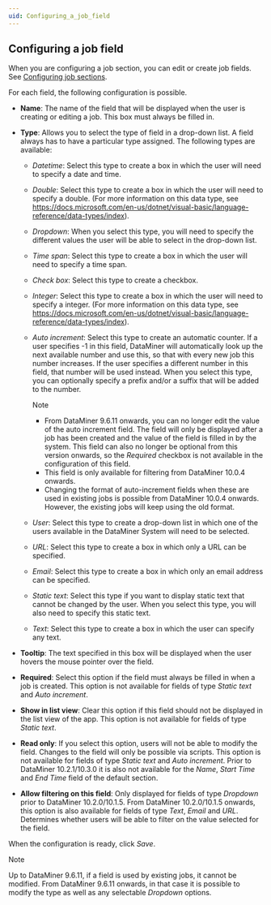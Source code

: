 ```yaml
---
uid: Configuring_a_job_field
---
```


## Configuring a job field

When you are configuring a job section, you can edit or create job fields. See [Configuring job sections](Configuring_job_sections.md).

For each field, the following configuration is possible.

- **Name**: The name of the field that will be displayed when the user is creating or editing a job. This box must always be filled in.

- **Type**: Allows you to select the type of field in a drop-down list. A field always has to have a particular type assigned. The following types are available:

    - *Datetime*: Select this type to create a box in which the user will need to specify a date and time.

    - *Double*: Select this type to create a box in which the user will need to specify a double. (For more information on this data type, see <https://docs.microsoft.com/en-us/dotnet/visual-basic/language-reference/data-types/index>).

    - *Dropdown*: When you select this type, you will need to specify the different values the user will be able to select in the drop-down list.

    - *Time span*: Select this type to create a box in which the user will need to specify a time span.

    - *Check box*: Select this type to create a checkbox.

    - *Integer*: Select this type to create a box in which the user will need to specify a integer. (For more information on this data type, see <https://docs.microsoft.com/en-us/dotnet/visual-basic/language-reference/data-types/index>).

    - *Auto increment*: Select this type to create an automatic counter. If a user specifies -1 in this field, DataMiner will automatically look up the next available number and use this, so that with every new job this number increases. If the user specifies a different number in this field, that number will be used instead. When you select this type, you can optionally specify a prefix and/or a suffix that will be added to the number.

        > [!NOTE]
        > - From DataMiner 9.6.11 onwards, you can no longer edit the value of the auto increment field. The field will only be displayed after a job has been created and the value of the field is filled in by the system. This field can also no longer be optional from this version onwards, so the *Required* checkbox is not available in the configuration of this field.
        > - This field is only available for filtering from DataMiner 10.0.4 onwards.
        > - Changing the format of auto-increment fields when these are used in existing jobs is possible from DataMiner 10.0.4 onwards. However, the existing jobs will keep using the old format.

    - *User*: Select this type to create a drop-down list in which one of the users available in the DataMiner System will need to be selected.

    - *URL*: Select this type to create a box in which only a URL can be specified.

    - *Email*: Select this type to create a box in which only an email address can be specified.

    - *Static text*: Select this type if you want to display static text that cannot be changed by the user. When you select this type, you will also need to specify this static text.

    - *Text*: Select this type to create a box in which the user can specify any text.

- **Tooltip**: The text specified in this box will be displayed when the user hovers the mouse pointer over the field.

- **Required**: Select this option if the field must always be filled in when a job is created. This option is not available for fields of type *Static text* and *Auto increment*.

- **Show in list view**: Clear this option if this field should not be displayed in the list view of the app. This option is not available for fields of type *Static text*.

- **Read only**: If you select this option, users will not be able to modify the field. Changes to the field will only be possible via scripts. This option is not available for fields of type *Static text* and *Auto increment*. Prior to DataMiner 10.2.1/10.3.0 it is also not available for the *Name*, *Start Time* and *End Time* field of the default section.

- **Allow filtering on this field**: Only displayed for fields of type *Dropdown* prior to DataMiner 10.2.0/10.1.5. From DataMiner 10.2.0/10.1.5 onwards, this option is also available for fields of type *Text*, *Email* and *URL*. Determines whether users will be able to filter on the value selected for the field.

When the configuration is ready, click *Save*.

> [!NOTE]
> Up to DataMiner 9.6.11, if a field is used by existing jobs, it cannot be modified. From DataMiner 9.6.11 onwards, in that case it is possible to modify the type as well as any selectable *Dropdown* options.
>
